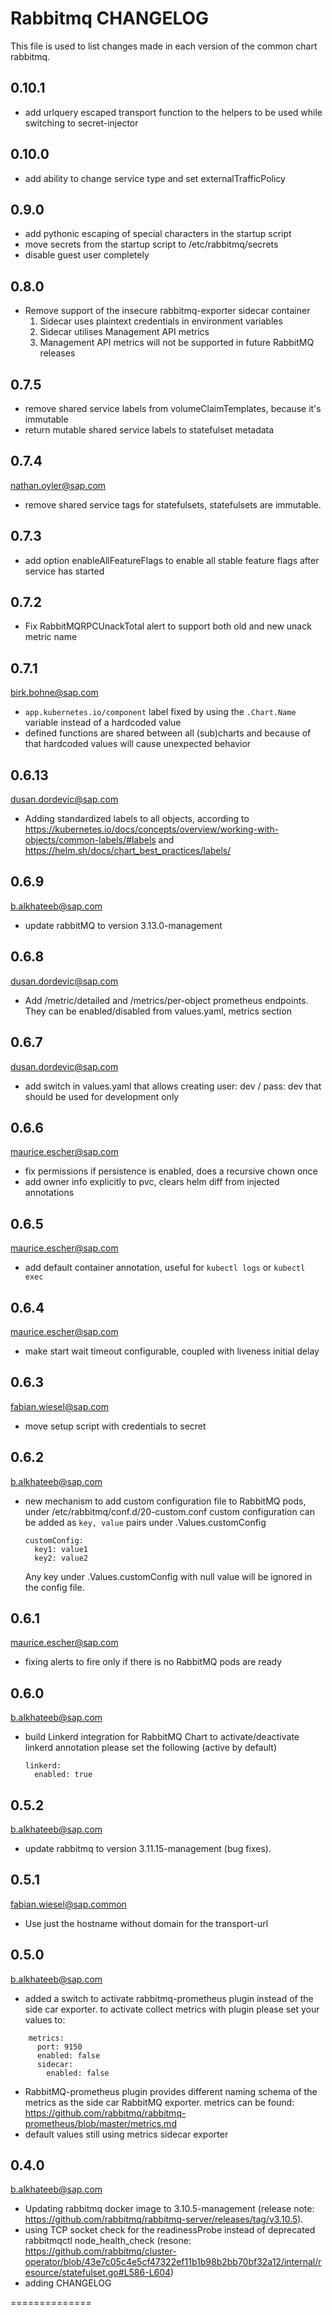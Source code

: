 Rabbitmq CHANGELOG
==============

This file is used to list changes made in each version of the common chart rabbitmq.

0.10.1
-----
- add urlquery escaped transport function to the helpers to be used while switching to secret-injector

0.10.0
-----
- add ability to change service type and set externalTrafficPolicy

0.9.0
-----
- add pythonic escaping of special characters in the startup script
- move secrets from the startup script to /etc/rabbitmq/secrets
- disable guest user completely

0.8.0
-----
- Remove support of the insecure rabbitmq-exporter sidecar container
  1. Sidecar uses plaintext credentials in environment variables
  2. Sidecar utilises Management API metrics
  3. Management API metrics will not be supported in future RabbitMQ releases

0.7.5
-----
- remove shared service labels from volumeClaimTemplates, because it's immutable
- return mutable shared service labels to statefulset metadata

0.7.4
-----
nathan.oyler@sap.com
- remove shared service tags for statefulsets, statefulsets are immutable.

0.7.3
-----
- add option enableAllFeatureFlags to enable all stable feature flags after service has started

0.7.2
-----
- Fix RabbitMQRPCUnackTotal alert to support both old and new unack metric name

0.7.1
------
birk.bohne@sap.com
- `app.kubernetes.io/component` label fixed by using the `.Chart.Name` variable instead of a hardcoded value
- defined functions are shared between all (sub)charts and because of that hardcoded values will cause unexpected behavior

0.6.13
------
dusan.dordevic@sap.com
- Adding standardized labels to all objects, according to https://kubernetes.io/docs/concepts/overview/working-with-objects/common-labels/#labels and https://helm.sh/docs/chart_best_practices/labels/

0.6.9
-----
b.alkhateeb@sap.com
- update rabbitMQ to version 3.13.0-management

0.6.8
-----
dusan.dordevic@sap.com
- Add /metric/detailed and /metrics/per-object prometheus endpoints. They can be enabled/disabled from values.yaml, metrics section

0.6.7
-----
dusan.dordevic@sap.com
- add switch in values.yaml that allows creating user: dev / pass: dev that should be used for development only

0.6.6
-----
maurice.escher@sap.com
- fix permissions if persistence is enabled, does a recursive chown once
- add owner info explicitly to pvc, clears helm diff from injected annotations

0.6.5
-----
maurice.escher@sap.com
- add default container annotation, useful for `kubectl logs` or `kubectl exec`

0.6.4
-----
maurice.escher@sap.com
- make start wait timeout configurable, coupled with liveness initial delay

0.6.3
-----
fabian.wiesel@sap.com
- move setup script with credentials to secret

0.6.2
-----
b.alkhateeb@sap.com
- new mechanism to add custom configuration file to RabbitMQ pods, under /etc/rabbitmq/conf.d/20-custom.conf
  custom configuration can be added as `key, value` pairs under .Values.customConfig
  ```
  customConfig:
    key1: value1
    key2: value2
  ```
  Any key under .Values.customConfig with null value will be ignored in the config file.

0.6.1
-----
maurice.escher@sap.com
- fixing alerts to fire only if there is no RabbitMQ pods are ready

0.6.0
-----
b.alkhateeb@sap.com
- build Linkerd integration for RabbitMQ Chart
  to activate/deactivate linkerd annotation please set the following (active by default)
  ```
  linkerd:
    enabled: true
  ```

0.5.2
-----
b.alkhateeb@sap.com
- update rabbitmq to version 3.11.15-management (bug fixes).

0.5.1
-----
fabian.wiesel@sap.common
- Use just the hostname without domain for the transport-url

0.5.0
-----
b.alkhateeb@sap.com
- added a switch to activate rabbitmq-prometheus plugin instead of the side car exporter.
  to activate collect metrics with plugin please set your values to:
```
    metrics:
      port: 9150
      enabled: false
      sidecar:
        enabled: false
```
- RabbitMQ-prometheus plugin provides different naming schema of the metrics as the side car RabbitMQ exporter.
  metrics can be found: https://github.com/rabbitmq/rabbitmq-prometheus/blob/master/metrics.md
- default values still using metrics sidecar exporter

0.4.0
-----
b.alkhateeb@sap.com
 - Updating rabbitmq docker image to 3.10.5-management (release note: https://github.com/rabbitmq/rabbitmq-server/releases/tag/v3.10.5).
 - using TCP socket check for the readinessProbe instead of deprecated rabbitmqctl node_health_check (resone: https://github.com/rabbitmq/cluster-operator/blob/43e7c05c4e5cf47322ef11b1b98b2bb70bf32a12/internal/resource/statefulset.go#L586-L604)
 - adding CHANGELOG

==============
